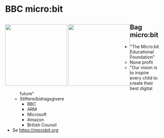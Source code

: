 # BBC micro:bit

<p style="float: left">
  <img src="https://microbit.org/images/microbit-front.png" width="200" />
  <img src="https://microbit.org/images/microbit-back.png" width="200" />
</p>

## Bag micro:bit

- "The Micro:bit Educational Foundation"
  - None profit
  - "Our vision is to inspire every child to create their best digital future"
  - Stiftere/bidragsgivere
    - BBC
    - ARM
    - Microsoft
    - Amazon
    - British Counsil
- Se https://microbit.org


